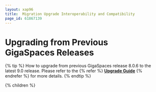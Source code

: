 ```yaml
---
layout: xap96
title:  Migration Upgrade Interoperability and Compatibility
page_id: 61867139
---
```


# Upgrading from Previous GigaSpaces Releases

{% tip %}
How to upgrade from previous GigaSpaces release 8.0.6 to the latest 9.0 release. Please refer to the {% refer %} **[Upgrade Guide](http://wiki.gigaspaces.com/wiki/display/RN/Upgrading+to+9.0.X)** {% endrefer %} for more details.
{% endtip %}

{% children %}
